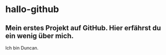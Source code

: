 # hallo-github
## Mein erstes Projekt auf GitHub. Hier erfährst du ein wenig über mich.

Ich bin Duncan.
